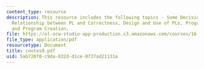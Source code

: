 ```yaml
---
content_type: resource
description: This resource includes the following topics - Some Decision Factors,
  Relationship between PL and Correctness, Design and Use of PLs, Program Comprehension,
  and Program Creation.
file: https://ol-ocw-studio-app-production.s3.amazonaws.com/courses/16-355j-software-engineering-concepts-fall-2005/5ab720f0c9da832dd1ce8737ad21131a_cnotes9.pdf
file_type: application/pdf
resourcetype: Document
title: cnotes9.pdf
uid: 5ab720f0-c9da-832d-d1ce-8737ad21131a
---
```

